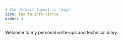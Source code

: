 ```yaml
---
# the default layout is 'page'
icon: fas fa-info-circle
order: 4
---
```

Welcome to my personal write-ups and technical diary.

